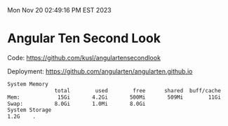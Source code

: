 Mon Nov 20 02:49:16 PM EST 2023

# Angular Ten Second Look

Code: https://github.com/kusl/angulartensecondlook

Deployment: https://github.com/angularten/angularten.github.io

```bash
System Memory
               total        used        free      shared  buff/cache   available
Mem:            15Gi       4.2Gi       500Mi       509Mi        11Gi        11Gi
Swap:          8.0Gi       1.0Mi       8.0Gi
System Storage
1.2G	.
